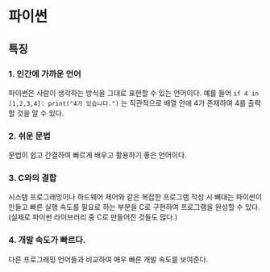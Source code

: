 # 파이썬

## 특징

### 1. 인간에 가까운 언어
파이썬은 사람이 생각하는 방식을 그대로 표현할 수 있는 언어이다.
예를 들어 `if 4 in [1,2,3,4]: print("4가 있습니다.")` 는 직관적으로 배열 안에 4가 존재하여 4를 출력할 것을 알 수 있다.

### 2. 쉬운 문법
문법이 쉽고 간결하여 빠르게 배우고 활용하기 좋은 언어이다.

### 3. C와의 결합
시스템 프로그래밍이나 하드웨어 제어와 같은 복잡한 프로그램 작성 시 뼈대는 파이썬이 만들고 빠른 실행 속도를 필요로 하는 부분을 C로 구현하여 프로그램을 완성할 수 있다. (실제로 파이썬 라이브러리 중 C로 만들어진 것들도 많다.)

### 4. 개발 속도가 빠르다.
다른 프로그래밍 언어들과 비교하여 매우 빠른 개발 속도를 보여준다.

